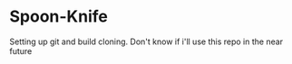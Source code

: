# Spoon-Knife
Setting up git and build cloning.
Don't know if i'll use this repo in the near future
